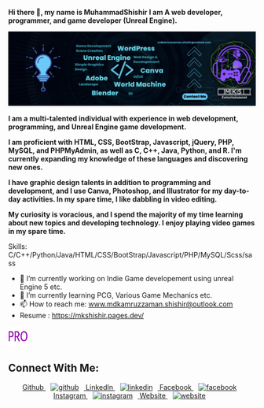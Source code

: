 **Hi there 👋, my name is MuhammadShishir** 
**I am A web developer, programmer, and game developer (Unreal Engine).** 

![I am A web developer, programmer, and game developer (Unreal Engine).](https://github.com/MuhammadShishir/MuhammadShishir/blob/main/Blue%20Geometric%20Technology%20LinkedIn%20Banner%20(1).png)

**I am a multi-talented individual with experience in web development, programming, and Unreal Engine game development.** 

**I am proficient with HTML, CSS, BootStrap, Javascript, jQuery, PHP, MySQL, and PHPMyAdmin, as well as C, C++, Java, Python, and R. I'm currently expanding my knowledge of these languages and discovering new ones.** 

**I have graphic design talents in addition to programming and development, and I use Canva, Photoshop, and Illustrator for my day-to-day activities. In my spare time, I like dabbling in video editing.** 

**My curiosity is voracious, and I spend the majority of my time learning about new topics and developing technology. I enjoy playing video games in my spare time.**

Skills: C/C++/Python/Java/HTML/CSS/BootStrap/Javascript/PHP/MySQL/Scss/sass

- 🔭 I’m currently working on Indie Game developement using unreal Engine 5 etc.
- 🌱 I’m currently learning PCG, Various Game Mechanics etc.
- 📫 How to reach me: www.mdkamruzzaman.shishir@outlook.com 
- Resume : https://mkshishir.pages.dev/


<a href='https://github.com/pricing'><img src='https://raw.githubusercontent.com/acervenky/animated-github-badges/master/assets/pro.gif' width='40' height='40'></a> 

## Connect With Me:

<p align="center" size="1.2rem">
    <a href="https://github.com/MuhammadShishir"> Github
        <img src="https://cdn.jsdelivr.net/npm/simple-icons@3.0.1/icons/github.svg" alt="github" height="40" style="margin: 0 10px;">
    </a>
    <a href="https://www.linkedin.com/in/md-kamruzzaman-shishir"> LinkedIn
        <img src="https://cdn.jsdelivr.net/npm/simple-icons@3.0.1/icons/linkedin.svg" alt="linkedin" height="40" style="margin: 0 10px;">
    </a>
    <a href="https://www.facebook.com/muhammad.shishir.75">Facebook
        <img src="https://cdn.jsdelivr.net/npm/simple-icons@3.0.1/icons/facebook.svg" alt="facebook" height="40" style="margin: 0 10px;">
    </a>
    <a href="https://www.instagram.com/m.k.shishir">Instagram
        <img src="https://cdn.jsdelivr.net/npm/simple-icons@3.0.1/icons/instagram.svg" alt="instagram" height="40" style="margin: 0 10px;">
    </a>
    <a href="https://mkshishir.pages.dev">Website
        <img src="https://cdn.jsdelivr.net/npm/simple-icons@3.0.1/icons/icloud.svg" alt="website" height="40" style="margin: 0 10px;">
    </a>
</p>
